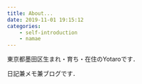 ```yaml
---
title: About...
date: 2019-11-01 19:15:12
categories:
    - self-introduction
    - namae
---
```


東京都墨田区生まれ・育ち・在住のYotaroです．

日記兼メモ兼ブログです．